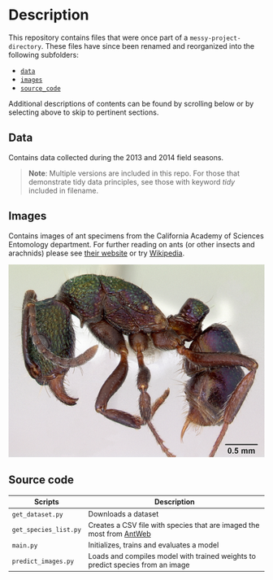 # Description

This repository contains files that were once part of a `messy-project-directory`. These files have since been renamed and reorganized into the following subfolders:

* [`data`](#data)
* [`images`](#images)
* [`source_code`](#source-code)

Additional descriptions of contents can be found by scrolling below or by selecting above to skip to pertinent sections.

## Data

Contains data collected during the 2013 and 2014 field seasons.

> **Note**: Multiple versions are included in this repo. For those that demonstrate tidy data principles, see those with keyword *tidy* included in filename.

## Images

Contains images of ant specimens from the California Academy of Sciences Entomology department. For further reading on ants (or other insects and arachnids) please see [their website](https://www.calacademy.org/scientists/entomology) or try [Wikipedia](https://en.wikipedia.org/wiki/Entomology).

![](./images/casent0172345_rhytidoponera_metallica.jpg)

## Source code

| **Scripts** | **Description** |
|-----------|---------|
|`get_dataset.py`|Downloads a dataset|
|`get_species_list.py`|Creates a CSV file with species that are imaged the most from [AntWeb](https://www.antweb.org)|
|`main.py`|Initializes, trains and evaluates a model|
|`predict_images.py`|Loads and compiles model with trained weights to predict species from an image|
